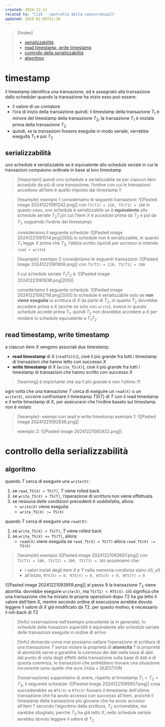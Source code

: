 ```yaml
---
created: 2024-12-21
related to: "[[25 - controllo della concorrenza]]"
updated: 2025-02-02T21:18
---
```

>[!index]
>
>- [serializzabilità](#serializzabilit%C3%A0)
>- [read timestamp, write timestamp](#read%20timestamp,%20write%20timestamp)
>- [controllo della serializzabilità](#controllo%20della%20serializzabilit%C3%A0)
>- [algoritmo](#algoritmo)
# timestamp
il timestamp identifica una transazione, ed è assegnato alla transazione dallo scheduler quando la transazione ha inizio
esso può essere:
- il valore di un contatore
- l’ora di inizio della transazione
quindi: il timestamp della transazione $T_{1}$ è minore del timestamp della transazione $T_{2}$, la transazione $T_{1}$  è iniziata prima della transazione $T_{2}$
- quindi, se la transazioni fossero eseguite in modo seriale, verrebbe eseguita $T_{1}$ e poi $T_{2}$
## serializzabilità
uno schedule è serializzabile se è equivalente allo schedule seriale in cui le transazioni compaiono ordinate in base al loro timestamp
>[!important] quindi uno schedule è serializzabile se per ciascun item acceduto da più di una transazione, l’ordine con cui le transazioni accedono all’item è quello imposto dai timestamp !!

>[!example] esempio 1
consideriamo le seguenti transazioni:
![[Pasted image 20241221091242.png]]
con `TS(T1) = 110, TS(T1) = 100`
in questo caso, uno schedule è serializzabile se è **equivalente** allo schedule seriale $T_{2}T_{1}$(in cui l’item $X$ è acceduto prima da $T_{2}$ e poi da $T_{1}$, seguendo l’ordine dei timestamp)
>
>consideriamo il seguente schedule:
![[Pasted image 20241221091514.png|200]]
lo schedule non è serializzabile, in quanto $T_{1}$ legge $X$ prima che $T_{2}$, l’abbia scritto (quindi per accesso si intende `read + write`)

>[!example] esempio 2
consideriamo le seguenti transazioni:
![[Pasted image 20241221091808.png]]
con `TS(T1) = 110, TS(T1) = 100`
>
>il cui schedule seriale $T_{1}T_{2}$ è:
![[Pasted image 20241221091838.png|200]]
>
>consideriamo il seguente schedule:
>![[Pasted image 20241221092118.png|200]]
lo schedule è serializzabile solo se **non viene eseguita** la scrittura di $X$ da parte di $T_2$, in quanto $T_{2}$ dovrebbe accedere prima a $X$ (anche se solo con `write`), invece in questo schedule accede prima $T_{1}$. quindi $T_{2}$ non dovrebbe accedere a $X$ per rendere lo schedule equivalente a $T_{1}T_{2}$
## read timestamp, write timestamp
a ciascun item $X$ vengono associati due timestamp:
- **read timestamp** di $X$ (`readTS(X)`), cioè il più grande fra tutti i timestamp di transazioni che hanno letto con successo $X$
- **write timestamp** di $X$ (`write_TS(X)`), cioè il più grande fra tutti i timestamp di transazioni che hanno scritto con successo $X$
>[!warning] è importante che sia il più grande e non l’ultimo !!!

ogni volta che una transazione $T$ cerca di eseguire un `read(X)` o un `write(X)`, occorre confrontare il timestamp $TS(T)$ di $T$ con il read timestamp e il write timestamp di $X$, per assicurarsi che l’ordine basato sui timestamp non è violato

>[!example]- esempi con read e write timestamp
esempio 1:
![[Pasted image 20241221092838.png]]
>
> esempio 2:
![[Pasted image 20241221092922.png]]

# controllo della serializzabilità
## algoritmo
quando $T$ cerca di eseguire una `write(X)`:
1. se `read_TS(X) > TS(T)`, $T$ viene rolled back
2. se `write_TS(X) > TS(T)`, l’operazione di scrittura non viene effettuata
3. se nessuna delle condizioni precedenti è soddisfatta, allora:
	- `write(X)` viene eseguita
	- `write_TS(X) := TS(X)`

quando $T$ cerca di eseguire una `read(X)`:
1. se `write_TS(X) > TS(T)`, $T$ viene rolled back
2. se `write_TS(X) <= TS(T)`, allora:
	- `read(X)` viene eseguita
se `read_TS(X) < TS(T)` allora `read_TS(X) := TS(X)`
>[!example] esempio
![[Pasted image 20241221093607.png]]
con `TS(T1) = 100, TS(T2) = 100, TS(T3) = 105`
>assumiamo che:
>- i valori inziali degli item $X$ e $Y$ nella memoria condivisa siano $x0$, $y0$
>- all’inizio, `RTS(X) = 0, RTS(Y) = 0, WTS(X) = 0, WTS(Y) = 0`
>
![[Pasted image 20241221093959.png]]
al passo 9 la transazione $T_{2}$ viene abortita. dovrebbe eseguire `write(X)`, ma `TS(T2) < RTS(X)`. ciò significa che una transazione che ha iniziato le proprie operazioni dopo $T2$ ha gia letto il valore dell’item $X$, mentre secondo ordine di esecuizone avrebbe dovuto leggere il valore di $X$ già modificato da $T2$. per questo motivo, è necessario il roll-back di $T2$

>[!info] osservazione
>nell’esempio precedente (e in generale), lo schedule delle trasazioni superstiti è equivalente allo schedule seriale delle transazioni eseguite in ordine di arrivo

>[!info] domanda 
>come mai possiamo saltare l’operazione di scrittura di una transazione $T$ senza violare la proprietà di **atomicità** ?
>la proprietà di atomicità serve a garantire la coerenza dei dati nella base di dati. dal punto di vista degli effetti della transazione sulla base di dati e di questa coerenza, le transazioni che potrebbero trovare una situazione incoerente sono quelle che avre //cba + QUESTION

>[!osservazione]
supponiamo di avere, rispetto al timestamp $T_{1} < T_{2} < T_{3}$, il seguente schedule:
![[Pasted image 20241221095657.png]]
cosa succederebbe se `WTS(X)` e `RTS(X)` fossero il timestamp dell’ultima transazione che ha avuto accesso con successo all’item, anzichè il timestamp della transazione più giovane che ha avuto accesso all’item ?
>secondo l’algoritmo della scrittura,  $T_{2}$ scriverebbe, ma sarebbe sbagliato, perchè $T_{3}$ ha già letto $X$, nello schedule seriale avrebbo dovuto leggere il valore di $T_{2}$